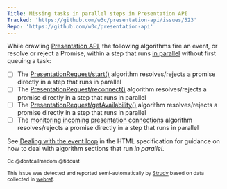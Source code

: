 ```yaml
---
Title: Missing tasks in parallel steps in Presentation API
Tracked: 'https://github.com/w3c/presentation-api/issues/523'
Repo: 'https://github.com/w3c/presentation-api'
---
```


While crawling [Presentation API](https://w3c.github.io/presentation-api/), the following algorithms fire an event, or resolve or reject a Promise, within a step that runs [in parallel](https://html.spec.whatwg.org/multipage/infrastructure.html#in-parallel) without first queuing a task:
* [ ] The [PresentationRequest/start()](https://w3c.github.io/presentation-api/#dom-presentationrequest-start) algorithm resolves/rejects a promise directly in a step that runs in parallel
* [ ] The [PresentationRequest/reconnect()](https://w3c.github.io/presentation-api/#dom-presentationrequest-reconnect) algorithm resolves/rejects a promise directly in a step that runs in parallel
* [ ] The [PresentationRequest/getAvailability()](https://w3c.github.io/presentation-api/#dom-presentationrequest-getavailability) algorithm resolves/rejects a promise directly in a step that runs in parallel
* [ ] The [monitoring incoming presentation connections](https://w3c.github.io/presentation-api/#dfn-monitoring-incoming-presentation-connections) algorithm resolves/rejects a promise directly in a step that runs in parallel

See [Dealing with the event loop](https://html.spec.whatwg.org/multipage/webappapis.html#event-loop-for-spec-authors) in the HTML specification for guidance on how to deal with algorithm sections that run *in parallel*.

<sub>Cc @dontcallmedom @tidoust</sub>

<sub>This issue was detected and reported semi-automatically by [Strudy](https://github.com/w3c/strudy/) based on data collected in [webref](https://github.com/w3c/webref/).</sub>
